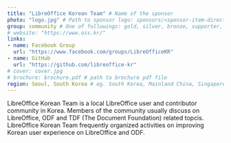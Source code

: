 ```yaml
---
title: "LibreOffice Korean Team" # Name of the sponsor
photo: "logo.jpg" # Path to sponsor logo: sponsors/<sponsor-item-directory>/logo.png
group: community # One of followings: gold, silver, bronze, supporter, infra, record, videoi18n, swag, partner
# website: "https://www.oss.kr/"
links:
- name: Facebook Group
  url: "https://www.facebook.com/groups/LibreOfficeKR"
- name: GitHub
  url: "https://github.com/libreoffice-kr"
# cover: cover.jpg
# brochure: brochure.pdf # path to brochure pdf file
region: Seoul, South Korea # eg. South Korea, Mainland China, Singapore, Hong Kong, Taiwan ...
---
```


LibreOffice Korean Team is a local LibreOffice user and contributor community in Korea. Members of the community usually discuss on LibreOffice, ODF and TDF (The Document Foundation) related topcis. LibreOffice Korean Team frequently organized activities on improving Korean user experience on LibreOffice and ODF.
